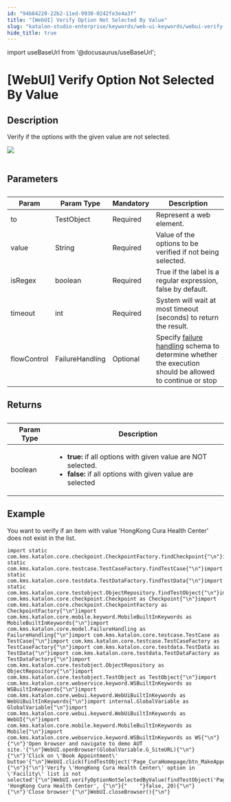 ```yaml
---
id: "94b84220-22b2-11ed-9930-0242fe3e4a3f"
title: "[WebUI] Verify Option Not Selected By Value"
slug: "katalon-studio-enterprise/keywords/web-ui-keywords/webui-verify-option-not-selected-by-value"
hide_title: true
---
```

import useBaseUrl from '@docusaurus/useBaseUrl';


# <a id="id_0" class="anchor_top_offset"/><a id="ariaid-title1" class="anchor_top_offset"/>[WebUI] Verify Option Not Selected By Value


## <a id="id_0__id" class="anchor_top_offset"/>Description

                    
<p xmlns="http://www.w3.org/1999/xhtml" className="p">Verify if the options with the given value are not selected.</p> 
      
<p xmlns="http://www.w3.org/1999/xhtml" className="p">   <img className="image" src={useBaseUrl("https://github.com/katalon-studio/docs-images/raw/master/katalon-studio/docs/webui-verify-option-not-selected-by-value/image2017-3-1-183A203A51.png")} /><br /><br /> </p> 
      

## <a id="id_0__id_1" class="anchor_top_offset"/>Parameters

              
<table xmlns="http://www.w3.org/1999/xhtml" className="table"><caption /><thead className="thead"><tr className><th className="entry anchor_top_offset" id="id_0__id_1__entry__1">Param</th><th className="entry anchor_top_offset" id="id_0__id_1__entry__2">Param Type</th><th className="entry anchor_top_offset" id="id_0__id_1__entry__3">Mandatory</th><th className="entry anchor_top_offset" id="id_0__id_1__entry__4">Description</th></tr></thead><tbody className="tbody"><tr className><td className="entry" headers="id_0__id_1__entry__1 id_0__id_1__entry__2 id_0__id_1__entry__3 id_0__id_1__entry__4 ">to</td><td className="entry" headers="id_0__id_1__entry__1 id_0__id_1__entry__2 id_0__id_1__entry__3 id_0__id_1__entry__4 ">TestObject</td><td className="entry" headers="id_0__id_1__entry__1 id_0__id_1__entry__2 id_0__id_1__entry__3 id_0__id_1__entry__4 ">Required</td><td className="entry" headers="id_0__id_1__entry__1 id_0__id_1__entry__2 id_0__id_1__entry__3 id_0__id_1__entry__4 ">Represent a web element.</td></tr><tr className><td className="entry" headers="id_0__id_1__entry__1 id_0__id_1__entry__2 id_0__id_1__entry__3 id_0__id_1__entry__4 ">value</td><td className="entry" headers="id_0__id_1__entry__1 id_0__id_1__entry__2 id_0__id_1__entry__3 id_0__id_1__entry__4 ">String</td><td className="entry" headers="id_0__id_1__entry__1 id_0__id_1__entry__2 id_0__id_1__entry__3 id_0__id_1__entry__4 ">Required</td><td className="entry" headers="id_0__id_1__entry__1 id_0__id_1__entry__2 id_0__id_1__entry__3 id_0__id_1__entry__4 ">Value of the options to be verified if not being selected.</td></tr><tr className><td className="entry" headers="id_0__id_1__entry__1 id_0__id_1__entry__2 id_0__id_1__entry__3 id_0__id_1__entry__4 ">isRegex</td><td className="entry" headers="id_0__id_1__entry__1 id_0__id_1__entry__2 id_0__id_1__entry__3 id_0__id_1__entry__4 ">boolean</td><td className="entry" headers="id_0__id_1__entry__1 id_0__id_1__entry__2 id_0__id_1__entry__3 id_0__id_1__entry__4 ">Required</td><td className="entry" headers="id_0__id_1__entry__1 id_0__id_1__entry__2 id_0__id_1__entry__3 id_0__id_1__entry__4 ">True if the label is a regular expression, false by         default.</td></tr><tr className><td className="entry" headers="id_0__id_1__entry__1 id_0__id_1__entry__2 id_0__id_1__entry__3 id_0__id_1__entry__4 ">timeout</td><td className="entry" headers="id_0__id_1__entry__1 id_0__id_1__entry__2 id_0__id_1__entry__3 id_0__id_1__entry__4 ">int</td><td className="entry" headers="id_0__id_1__entry__1 id_0__id_1__entry__2 id_0__id_1__entry__3 id_0__id_1__entry__4 ">Required</td><td className="entry" headers="id_0__id_1__entry__1 id_0__id_1__entry__2 id_0__id_1__entry__3 id_0__id_1__entry__4 ">System will wait at most timeout (seconds) to return the         result.</td></tr><tr className><td className="entry" headers="id_0__id_1__entry__1 id_0__id_1__entry__2 id_0__id_1__entry__3 id_0__id_1__entry__4 ">flowControl</td><td className="entry" headers="id_0__id_1__entry__1 id_0__id_1__entry__2 id_0__id_1__entry__3 id_0__id_1__entry__4 ">FailureHandling</td><td className="entry" headers="id_0__id_1__entry__1 id_0__id_1__entry__2 id_0__id_1__entry__3 id_0__id_1__entry__4 ">Optional</td><td className="entry" headers="id_0__id_1__entry__1 id_0__id_1__entry__2 id_0__id_1__entry__3 id_0__id_1__entry__4 ">Specify <a className="xref" href="/docs/katalon-studio-enterprise/error-management/test-maintenance/failure-handling">failure handling</a> schema to         determine whether the execution should be allowed to continue or         stop</td></tr></tbody></table> 
      

## <a id="id_0__id_2" class="anchor_top_offset"/>Returns

              
<table xmlns="http://www.w3.org/1999/xhtml" className="table"><caption /><thead className="thead"><tr className><th className="entry anchor_top_offset" id="id_0__id_2__entry__1">Param Type</th><th className="entry anchor_top_offset" id="id_0__id_2__entry__2">Description</th></tr></thead><tbody className="tbody"><tr className><td className="entry" headers="id_0__id_2__entry__1 id_0__id_2__entry__2 ">boolean</td><td className="entry" headers="id_0__id_2__entry__1 id_0__id_2__entry__2 ">         <ul className="ul"><li className="li">             <strong className="ph b">true:</strong> if all options with given value are             NOT selected.</li><li className="li">             <strong className="ph b">false: </strong>if all options with given value             are selected</li></ul>       </td></tr></tbody></table> 
      

## <a id="id_0__id_3" class="anchor_top_offset"/>Example

              
<p xmlns="http://www.w3.org/1999/xhtml" className="p">You want to verify if an item with value 'HongKong Cura   Health Center' does not exist in the list.</p> 
              
<pre xmlns="http://www.w3.org/1999/xhtml" className="pre codeblock"><code>import static com.kms.katalon.core.checkpoint.CheckpointFactory.findCheckpoint{"\n"}import static com.kms.katalon.core.testcase.TestCaseFactory.findTestCase{"\n"}import static com.kms.katalon.core.testdata.TestDataFactory.findTestData{"\n"}import static com.kms.katalon.core.testobject.ObjectRepository.findTestObject{"\n"}import com.kms.katalon.core.checkpoint.Checkpoint as Checkpoint{"\n"}import com.kms.katalon.core.checkpoint.CheckpointFactory as CheckpointFactory{"\n"}import com.kms.katalon.core.mobile.keyword.MobileBuiltInKeywords as MobileBuiltInKeywords{"\n"}import com.kms.katalon.core.model.FailureHandling as FailureHandling{"\n"}import com.kms.katalon.core.testcase.TestCase as TestCase{"\n"}import com.kms.katalon.core.testcase.TestCaseFactory as TestCaseFactory{"\n"}import com.kms.katalon.core.testdata.TestData as TestData{"\n"}import com.kms.katalon.core.testdata.TestDataFactory as TestDataFactory{"\n"}import com.kms.katalon.core.testobject.ObjectRepository as ObjectRepository{"\n"}import com.kms.katalon.core.testobject.TestObject as TestObject{"\n"}import com.kms.katalon.core.webservice.keyword.WSBuiltInKeywords as WSBuiltInKeywords{"\n"}import com.kms.katalon.core.webui.keyword.WebUiBuiltInKeywords as WebUiBuiltInKeywords{"\n"}import internal.GlobalVariable as GlobalVariable{"\n"}import com.kms.katalon.core.webui.keyword.WebUiBuiltInKeywords as WebUI{"\n"}import com.kms.katalon.core.mobile.keyword.MobileBuiltInKeywords as Mobile{"\n"}import com.kms.katalon.core.webservice.keyword.WSBuiltInKeywords as WS{"\n"}{"\n"}'Open browser and navigate to demo AUT site.'{"\n"}WebUI.openBrowser(GlobalVariable.G_SiteURL){"\n"}{"\n"}'Click on \'Book Appointment\' button'{"\n"}WebUI.click(findTestObject('Page_CuraHomepage/btn_MakeAppointment')){"\n"}{"\n"}'Verify \'HongKong Cura Health Center\' option in \'Facility\' list is not selected'{"\n"}WebUI.verifyOptionNotSelectedByValue(findTestObject('Page_CuraAppointment/lst_Facility'), 'HongKong Cura Health Center', {"\n"}{"    "}false, 20){"\n"}{"\n"}'Close browser'{"\n"}WebUI.closeBrowser(){"\n"}</code></pre> 
            
